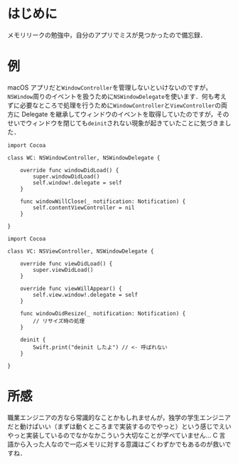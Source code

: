 <!-- title:Swift：一つのオブジェクトに対して複数の場所でdelegate渡すのは危険 -->

# はじめに

メモリリークの勉強中，自分のアプリでミスが見つかったので備忘録．

# 例

macOS アプリだと`WindowController`を管理しないといけないのですが，`NSWindow`周りのイベントを扱うために`NSWindowDelegate`を使います．何も考えずに必要なところで処理を行うために`WindowController`と`ViewController`の両方に Delegate を継承してウィンドウのイベントを取得していたのですが，そのせいでウィンドウを閉じても`deinit`されない現象が起きていたことに気づきました．

```swift:WindowControllerサイド
import Cocoa

class WC: NSWindowController, NSWindowDelegate {

    override func windowDidLoad() {
        super.windowDidLoad()
        self.window!.delegate = self
    }

    func windowWillClose(_ notification: Notification) {
        self.contentViewController = nil
    }

}
```

```swift:ViewControllerサイド
import Cocoa

class VC: NSViewController, NSWindowDelegate {

    override func viewDidLoad() {
        super.viewDidLoad()
    }

    override func viewWillAppear() {
        self.view.window!.delegate = self
    }

    func windowDidResize(_ notification: Notification) {
        // リサイズ時の処理
    }

    deinit {
        Swift.print("deinit したよ") // <- 呼ばれない
    }

}
```

# 所感

職業エンジニアの方なら常識的なことかもしれませんが，独学の学生エンジニアだと動けばいい（まずは動くところまで実装するのでやっと）という感じでえいやっと実装しているのでなかなかこういう大切なことが学べていません...
C 言語から入った人なので一応メモリに対する意識はごくわずかでもあるのが救いですね．
